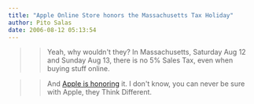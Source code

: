 ```yaml
---
title: "Apple Online Store honors the Massachusetts Tax Holiday"
author: Pito Salas
date: 2006-08-12 05:13:54
---
```


>>

>> Yeah, why wouldn't they? In Massachusetts, Saturday Aug 12 and Sunday Aug
13, there is no 5% Sales Tax, even when buying stuff online.

>>

>> And [Apple is
honoring](<http://www.apple.com/retail/taxfree/massachusetts.html>) it. I
don't know, you can never be sure with Apple, they Think Different.


